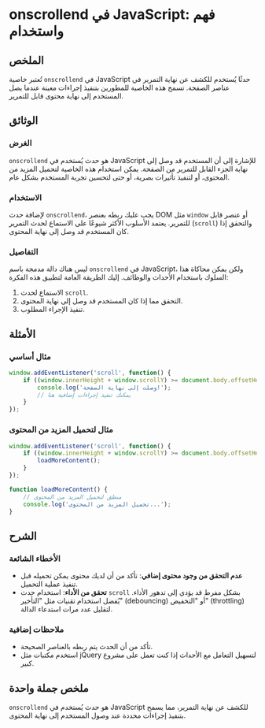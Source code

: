 <!--
Meta Description: # onscrollend في JavaScript: فهم واستخدام ## الملخص تُعتبر خاصية `onscrollend` في JavaScript حدثًا يُستخدم للكشف عن نهاية التمرير في عناصر الصفحة. تسم...
Meta Keywords: نهاية, إلى, javascript, المحتوى, window
-->

# onscrollend في JavaScript: فهم واستخدام 

## الملخص
تُعتبر خاصية `onscrollend` في JavaScript حدثًا يُستخدم للكشف عن نهاية التمرير في عناصر الصفحة. تسمح هذه الخاصية للمطورين بتنفيذ إجراءات معينة عندما يصل المستخدم إلى نهاية محتوى قابل للتمرير.

## الوثائق
### الغرض
`onscrollend` هو حدث يُستخدم في JavaScript للإشارة إلى أن المستخدم قد وصل إلى نهاية الجزء القابل للتمرير من الصفحة. يمكن استخدام هذه الخاصية لتحميل المزيد من المحتوى، أو لتنفيذ تأثيرات بصرية، أو حتى لتحسين تجربة المستخدم بشكل عام.

### الاستخدام
لإضافة حدث `onscrollend`، يجب عليك ربطه بعنصر DOM مثل `window` أو عنصر قابل للتمرير. يعتمد الأسلوب الأكثر شيوعًا على الاستماع لحدث التمرير (`scroll`) والتحقق إذا كان المستخدم قد وصل إلى نهاية المحتوى.

### التفاصيل
ليس هناك دالة مدمجة باسم `onscrollend` في JavaScript، ولكن يمكن محاكاة هذا السلوك باستخدام الأحداث والوظائف. إليك الطريقة العامة لتطبيق هذه الفكرة:
1. الاستماع لحدث `scroll`.
2. التحقق مما إذا كان المستخدم قد وصل إلى نهاية المحتوى.
3. تنفيذ الإجراء المطلوب.

## الأمثلة
### مثال أساسي
```javascript
window.addEventListener('scroll', function() {
    if ((window.innerHeight + window.scrollY) >= document.body.offsetHeight) {
        console.log('وصلت إلى نهاية الصفحة!');
        // يمكنك تنفيذ إجراءات إضافية هنا
    }
});
```

### مثال لتحميل المزيد من المحتوى
```javascript
window.addEventListener('scroll', function() {
    if ((window.innerHeight + window.scrollY) >= document.body.offsetHeight) {
        loadMoreContent();
    }
});

function loadMoreContent() {
    // منطق لتحميل المزيد من المحتوى
    console.log('تحميل المزيد من المحتوى...');
}
```

## الشرح
### الأخطاء الشائعة
- **عدم التحقق من وجود محتوى إضافي**: تأكد من أن لديك محتوى يمكن تحميله قبل تنفيذ عملية التحميل.
- **تحقق من الأداء**: استخدام حدث `scroll` بشكل مفرط قد يؤدي إلى تدهور الأداء. يُفضل استخدام تقنيات مثل "التأخير" (debouncing) أو "التخفيض" (throttling) لتقليل عدد مرات استدعاء الدالة.

### ملاحظات إضافية
- تأكد من أن الحدث يتم ربطه بالعناصر الصحيحة.
- استخدم مكتبات مثل jQuery لتسهيل التعامل مع الأحداث إذا كنت تعمل على مشروع كبير.

## ملخص جملة واحدة
`onscrollend` هو حدث يُستخدم في JavaScript للكشف عن نهاية التمرير، مما يسمح بتنفيذ إجراءات محددة عند وصول المستخدم إلى نهاية المحتوى.